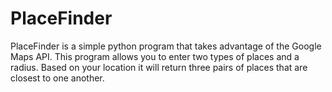 # PlaceFinder
PlaceFinder is a simple python program that takes advantage of the Google Maps API.  This program allows you to enter two types of places and a radius.  Based on your location it will return three pairs of places that are closest to one another.
